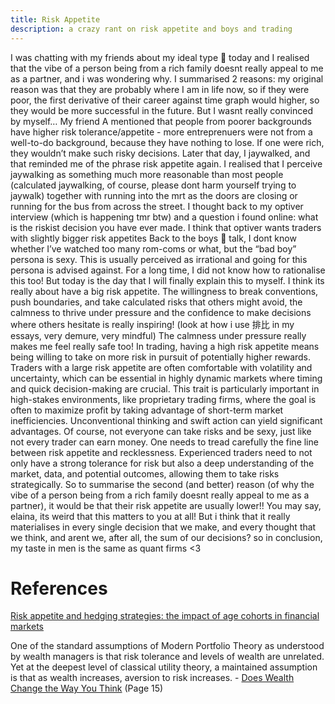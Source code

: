 ```yaml
---
title: Risk Appetite
description: a crazy rant on risk appetite and boys and trading
---
```

I was chatting with my friends about my ideal type 💅 today and I realised that the vibe of a person being from a rich family doesnt really appeal to me as a partner, and i was wondering why. I summarised 2 reasons: my original reason was that they are probably where I am in life now, so if they were poor, the first derivative of their career against time graph would higher, so they would be more successful in the future. But I wasnt really convinced by myself… 
My friend A mentioned that people from poorer backgrounds have higher risk tolerance/appetite - more entreprenuers were not from a well-to-do background, because they have nothing to lose. If one were rich, they wouldn’t make such risky decisions.
Later that day, I jaywalked, and that reminded me of the phrase risk appetite again. I realised that I perceive jaywalking as something much more reasonable than most people (calculated jaywalking, of course, please dont harm yourself trying to jaywalk) together with running into the mrt as the doors are closing or running for the bus from across the street. I thought back to my optiver interview (which is happening tmr btw) and a question i found online: what is the riskist decision you have ever made. I think that optiver wants traders with slightly bigger risk appetites 
Back to the boys 💅 talk, I dont know whether I’ve watched too many rom-coms or what, but the “bad boy” persona is sexy. This is usually perceived as irrational and going for this persona is advised against. For a long time, I did not know how to rationalise this too! But today is the day that I will finally explain this to myself. I think its really about have a big risk appetite. 
The willingness to break conventions, push boundaries, and take calculated risks that others might avoid, the calmness to thrive under pressure and the confidence to make decisions where others hesitate is really inspiring! (look at how i use 排比 in my essays, very demure, very mindful)  The calmness under pressure really makes me feel really safe too!
In trading, having a high risk appetite means being willing to take on more risk in pursuit of potentially higher rewards. Traders with a large risk appetite are often comfortable with volatility and uncertainty, which can be essential in highly dynamic markets where timing and quick decision-making are crucial. This trait is particularly important in high-stakes environments, like proprietary trading firms, where the goal is often to maximize profit by taking advantage of short-term market inefficiencies.  Unconventional thinking and swift action can yield significant advantages. 
Of course, not everyone can take risks and be sexy, just like not every trader can earn money. One needs to tread carefully the fine line between risk appetite and recklessness. Experienced traders need to not only have a strong tolerance for risk but also a deep understanding of the market, data, and potential outcomes, allowing them to take risks strategically.
So to summarise the second (and better) reason (of why the vibe of a person being from a rich family doesnt really appeal to me as a partner), it would be that their risk appetite are usually lower!! You may say, elaina, its weird that this matters to you at all! But i think that it really materialises in every single decision that we make, and every thought that we think, and arent we, after all, the sum of our decisions? 
so in conclusion, my taste in men is the same as quant firms <3

# References
[Risk appetite and hedging strategies: the impact of age cohorts in financial markets](https://www.tandfonline.com/doi/epdf/10.1080/23322039.2024.2382354?needAccess=true)

One of the standard assumptions of Modern Portfolio Theory as understood by wealth managers is that risk tolerance and levels of wealth are unrelated. Yet at the deepest level of classical utility theory, a maintained assumption is that as wealth increases, aversion to risk increases. - [Does Wealth Change the Way You Think](https://www.chubb.com/content/dam/chubb-sites/chubb-com/us-en/individuals-families/agent-marketing/wharton/pdfs/chubb_hnwi_longreport.pdf) (Page 15)

